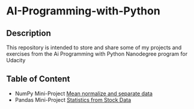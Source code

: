 # AI-Programming-with-Python

## Description
This repository is intended to store and share some of my projects and exercises from the Ai Programming with Python Nanodegree program for Udacity

## Table of Content
- NumPy Mini-Project [Mean normalize and separate data](./Numpy/)
- Pandas Mini-Project [Statistics from Stock Data](./Pandas/)
